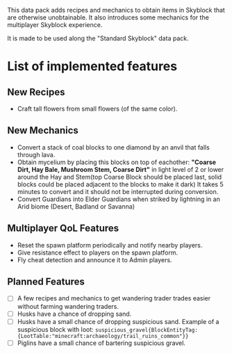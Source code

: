 This data pack adds recipes and mechanics to obtain items in Skyblock that are otherwise unobtainable. It also introduces some mechanics for the multiplayer Skyblock experience.

It is made to be used along the "Standard Skyblock" data pack.
# List of implemented features
## New Recipes
- Craft tall flowers from small flowers (of the same color).
## New Mechanics
- Convert a stack of coal blocks to one diamond by an anvil that falls through lava.
- Obtain mycelium by placing this blocks on top of eachother: <b>"Coarse Dirt, Hay Bale, Mushroom Stem, Coarse Dirt"</b> in light level of 2 or lower around the Hay and Stem(top Coarse Block should be placed last, solid blocks could be placed adjacent to the blocks to make it dark) It takes 5 minutes to convert and it should not be interrupted during conversion.
- Convert Guardians into Elder Guardians when striked by lightning in an Arid biome (Desert, Badland or Savanna)
## Multiplayer QoL Features
- Reset the spawn platform periodically and notify nearby players.
- Give resistance effect to players on the spawn platform.
- Fly cheat detection and announce it to Admin players.

## Planned Features
- [ ] A few recipes and mechanics to get wandering trader trades easier without farming wandering traders.
- [ ] Husks have a chance of dropping sand.
- [ ] Husks have a small chance of dropping suspicious sand. Example of a suspicious block with loot:
```suspicious_gravel{BlockEntityTag:{LootTable:"minecraft:archaeology/trail_ruins_common"}}```
- [ ] Piglins have a small chance of bartering suspicious gravel.
